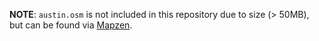 **NOTE**: `austin.osm` is not included in this repository due to size (> 50MB), but can be found via [Mapzen](https://s3.amazonaws.com/metro-extracts.mapzen.com/austin_texas.osm.bz2).
